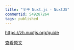 ```yaml
---
title: "关于 Nuxt.js - NuxtJS"
commentId: 549287264
tags: published
---
```


https://zh.nuxtjs.org/guide
    
[查看原文](https://github.com/lotosbin/lotosbin.github.io/issues/166)
    